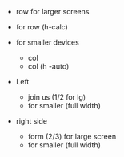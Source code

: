 - row for larger screens
- for row (h-calc)

- for smaller devices

  - col
  - col (h -auto)

- Left

  - join us (1/2 for lg)
  - for smaller (full width)

- right side
  - form (2/3) for large screen
  - for smaller (full width)
